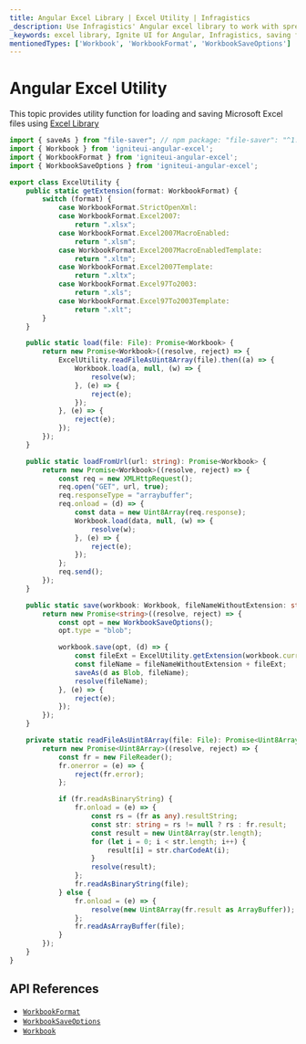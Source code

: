 ```yaml
---
title: Angular Excel Library | Excel Utility | Infragistics
_description: Use Infragistics' Angular excel library to work with spreadsheet data using Microsoft Excel features.  Learn how easily you can transfer data from excel to your application using Ignite UI for Angular excel library!
_keywords: excel library, Ignite UI for Angular, Infragistics, saving files, loading files, WorkbookFormat
mentionedTypes: ['Workbook', 'WorkbookFormat', 'WorkbookSaveOptions']
---
```


# Angular Excel Utility

This topic provides utility function for loading and saving Microsoft Excel files using [Excel Library](excel-library.md)

<!-- Angular -->

```ts
import { saveAs } from "file-saver"; // npm package: "file-saver": "^1.3.8"
import { Workbook } from 'igniteui-angular-excel';
import { WorkbookFormat } from 'igniteui-angular-excel';
import { WorkbookSaveOptions } from 'igniteui-angular-excel';

export class ExcelUtility {
    public static getExtension(format: WorkbookFormat) {
        switch (format) {
            case WorkbookFormat.StrictOpenXml:
            case WorkbookFormat.Excel2007:
                return ".xlsx";
            case WorkbookFormat.Excel2007MacroEnabled:
                return ".xlsm";
            case WorkbookFormat.Excel2007MacroEnabledTemplate:
                return ".xltm";
            case WorkbookFormat.Excel2007Template:
                return ".xltx";
            case WorkbookFormat.Excel97To2003:
                return ".xls";
            case WorkbookFormat.Excel97To2003Template:
                return ".xlt";
        }
    }

    public static load(file: File): Promise<Workbook> {
        return new Promise<Workbook>((resolve, reject) => {
            ExcelUtility.readFileAsUint8Array(file).then((a) => {
                Workbook.load(a, null, (w) => {
                    resolve(w);
                }, (e) => {
                    reject(e);
                });
            }, (e) => {
                reject(e);
            });
        });
    }

    public static loadFromUrl(url: string): Promise<Workbook> {
        return new Promise<Workbook>((resolve, reject) => {
            const req = new XMLHttpRequest();
            req.open("GET", url, true);
            req.responseType = "arraybuffer";
            req.onload = (d) => {
                const data = new Uint8Array(req.response);
                Workbook.load(data, null, (w) => {
                    resolve(w);
                }, (e) => {
                    reject(e);
                });
            };
            req.send();
        });
    }

    public static save(workbook: Workbook, fileNameWithoutExtension: string): Promise<string> {
        return new Promise<string>((resolve, reject) => {
            const opt = new WorkbookSaveOptions();
            opt.type = "blob";

            workbook.save(opt, (d) => {
                const fileExt = ExcelUtility.getExtension(workbook.currentFormat);
                const fileName = fileNameWithoutExtension + fileExt;
                saveAs(d as Blob, fileName);
                resolve(fileName);
            }, (e) => {
                reject(e);
            });
        });
    }

    private static readFileAsUint8Array(file: File): Promise<Uint8Array> {
        return new Promise<Uint8Array>((resolve, reject) => {
            const fr = new FileReader();
            fr.onerror = (e) => {
                reject(fr.error);
            };

            if (fr.readAsBinaryString) {
                fr.onload = (e) => {
                    const rs = (fr as any).resultString;
                    const str: string = rs != null ? rs : fr.result;
                    const result = new Uint8Array(str.length);
                    for (let i = 0; i < str.length; i++) {
                        result[i] = str.charCodeAt(i);
                    }
                    resolve(result);
                };
                fr.readAsBinaryString(file);
            } else {
                fr.onload = (e) => {
                    resolve(new Uint8Array(fr.result as ArrayBuffer));
                };
                fr.readAsArrayBuffer(file);
            }
        });
    }
}
```

## API References

*   [`WorkbookFormat`]({environment:dvApiBaseUrl}/products/ignite-ui-angular/api/docs/typescript/latest/enums/NaNworkbookformat.html)
*   [`WorkbookSaveOptions`]({environment:dvApiBaseUrl}/products/ignite-ui-angular/api/docs/typescript/latest/classes/igniteui_angular_excel.workbooksaveoptions.html)
*   [`Workbook`]({environment:dvApiBaseUrl}/products/ignite-ui-angular/api/docs/typescript/latest/classes/igniteui_angular_excel.workbook.html)
